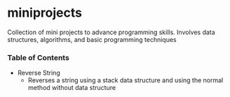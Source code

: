 # miniprojects
Collection of mini projects to advance programming skills. 
Involves data structures, algorithms, and basic programming techniques

### Table of Contents
- Reverse String
    - Reverses a string using a stack data structure and using the normal method without data structure